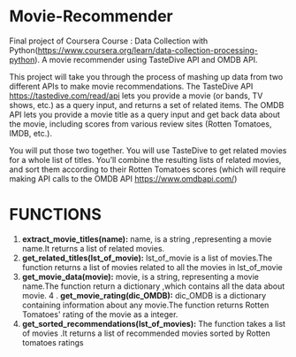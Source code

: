 # Movie-Recommender
Final project of Coursera Course : Data Collection with Python(https://www.coursera.org/learn/data-collection-processing-python). A movie recommender using TasteDive API and OMDB API.


This project will take you through the process of mashing up data from two different APIs to make movie recommendations. The TasteDive API https://tastedive.com/read/api lets you provide a movie (or bands, TV shows, etc.) as a query input, and returns a set of related items. The OMDB API lets you provide a movie title as a query input and get back data about the movie, including scores from various review sites (Rotten Tomatoes, IMDB, etc.).

You will put those two together. You will use TasteDive to get related movies for a whole list of titles. You’ll combine the resulting lists of related movies, and sort them according to their Rotten Tomatoes scores (which will require making API calls to the OMDB API https://www.omdbapi.com/)



# FUNCTIONS
 1. **extract_movie_titles(name):**
      name, is a string ,representing a movie name.It returns a list of related movies.
 2. **get_related_titles(lst_of_movie):**
      lst_of_movie is a list of movies.The function returns a list of movies related to all the movies in lst_of_movie
 3. **get_movie_data(movie):** 
       movie, is a string, representing a movie name.The function return a dictionary ,which contains all the data about movie.
 4 . **get_movie_rating(dic_OMDB):**
       dic_OMDB is a dictionary containing information about any movie.The function returns Rotten Tomatoes' rating of the movie as a integer.
 5. **get_sorted_recommendations(lst_of_movies):**
       The function takes a list of movies .It returns a list of recommended movies sorted by Rotten tomatoes ratings
 
     


